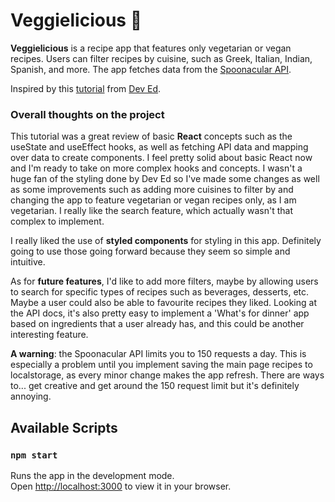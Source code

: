 # Veggielicious 🌱

**Veggielicious** is a recipe app that features only vegetarian or vegan recipes. 
Users can filter recipes by cuisine, such as Greek, Italian, Indian, Spanish, and more.
The app fetches data from the [Spoonacular API](https://spoonacular.com/food-api).

Inspired by this [tutorial](https://www.youtube.com/watch?v=xc4uOzlndAk) from [Dev Ed](https://github.com/developedbyed/).

### Overall thoughts on the project
This tutorial was a great review of basic **React** concepts such as the useState and useEffect hooks, as well as fetching API data and mapping over data to create components. I feel pretty solid about basic React now and I'm ready to take on more complex hooks and concepts. I wasn't a huge fan of the styling done by Dev Ed so I've made some changes as well as some improvements such as adding more cuisines to filter by and changing the app to feature vegetarian or vegan recipes only, as I am vegetarian. I really like the search feature, which actually wasn't that complex to implement.

I really liked the use of **styled components** for styling in this app. Definitely going to use those going forward because they seem so simple and intuitive.

As for **future features**, I'd like to add more filters, maybe by allowing users to search for specific types of recipes such as beverages, desserts, etc. Maybe a user could also be able to favourite recipes they liked. Looking at the API docs, it's also pretty easy to implement a 'What's for dinner' app based on ingredients that a user already has, and this could be another interesting feature.

**A warning**: the Spoonacular API limits you to 150 requests a day. This is especially a problem until you implement saving the main page recipes to localstorage, as every minor change makes the app refresh. There are ways to... get creative and get around the 150 request limit but it's definitely annoying. 

## Available Scripts
### `npm start`

Runs the app in the development mode.\
Open [http://localhost:3000](http://localhost:3000) to view it in your browser.


